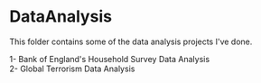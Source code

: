 # DataAnalysis

This folder contains some of  the data analysis projects I've done. <br>

1- Bank of England's Household Survey Data Analysis<br>
2- Global Terrorism Data Analysis<br>
